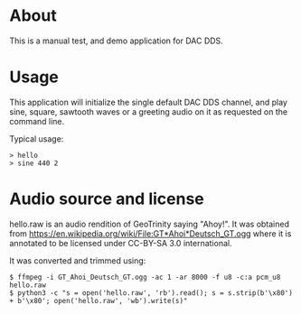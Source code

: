 # About

This is a manual test, and demo application for DAC DDS.

# Usage

This application will initialize the single default DAC DDS channel, and play
sine, square, sawtooth waves or a greeting audio on it as requested on the command line.

Typical usage:

    > hello
    > sine 440 2

# Audio source and license

hello.raw is an audio rendition of GeoTrinity saying "Ahoy!". It was obtained
from <https://en.wikipedia.org/wiki/File:GT*Ahoi*Deutsch_GT.ogg>
where it is annotated to be licensed under CC-BY-SA 3.0 international.

It was converted and trimmed using:

    $ ffmpeg -i GT_Ahoi_Deutsch_GT.ogg -ac 1 -ar 8000 -f u8 -c:a pcm_u8 hello.raw
    $ python3 -c "s = open('hello.raw', 'rb').read(); s = s.strip(b'\x80') + b'\x80'; open('hello.raw', 'wb').write(s)"
